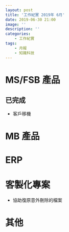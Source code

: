 ```yaml
---
layout: post
title: '工作紀實 2019年 6月'
date: 2019-06-30 21:00
image: ''
description: ''
categories:
    - 工作紀實
tags:
    - 月報
    - 知識科技
---
```


# MS/FSB 產品

## 已完成

* 客戶移機

# MB 產品

# ERP

# 客製化專案

* 協助復原意外刪除的檔案

# 其他
